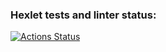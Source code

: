 ### Hexlet tests and linter status:
[![Actions Status](https://github.com/Nikita5343/php-project-lvl1/workflows/hexlet-check/badge.svg)](https://github.com/Nikita5343/php-project-lvl1/actions)